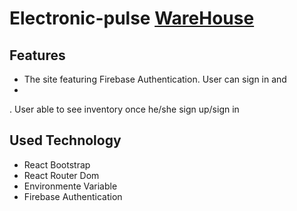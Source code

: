 # Electronic-pulse [WareHouse](https://www.electronic-pulse.web.app) 

## Features
* The site featuring Firebase Authentication. User can sign in and 
*  
. User able to see inventory once he/she sign up/sign in 

## Used Technology
* React Bootstrap
* React Router Dom
* Environmente Variable
* Firebase Authentication